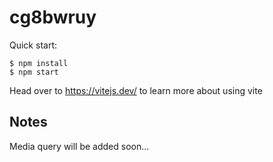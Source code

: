 # cg8bwruy

Quick start:

```
$ npm install
$ npm start
````

Head over to https://vitejs.dev/ to learn more about using vite
## Notes
Media query will be added soon...
